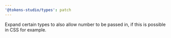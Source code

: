 ```yaml
---
'@tokens-studio/types': patch
---
```


Expand certain types to also allow number to be passed in, if this is possible in CSS for example.
